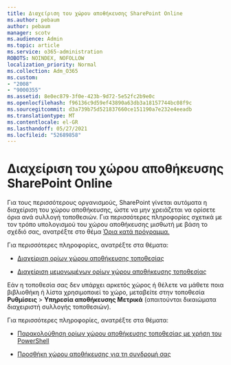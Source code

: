```yaml
---
title: Διαχείριση του χώρου αποθήκευσης SharePoint Online
ms.author: pebaum
author: pebaum
manager: scotv
ms.audience: Admin
ms.topic: article
ms.service: o365-administration
ROBOTS: NOINDEX, NOFOLLOW
localization_priority: Normal
ms.collection: Adm_O365
ms.custom:
- "2008"
- "9000355"
ms.assetid: 8e0ec879-3f0e-423b-9d72-5e52fc2b9e0c
ms.openlocfilehash: f96136c9d59ef43890a63db3a18157744bc08f9c
ms.sourcegitcommit: d3a739b75d521837660ce151190a7e232e4eeadb
ms.translationtype: MT
ms.contentlocale: el-GR
ms.lasthandoff: 05/27/2021
ms.locfileid: "52689858"
---
```

# <a name="manage-your-sharepoint-online-storage"></a>Διαχείριση του χώρου αποθήκευσης SharePoint Online

Για τους περισσότερους οργανισμούς, SharePoint γίνεται αυτόματα η διαχείριση του χώρου αποθήκευσης, ώστε να μην χρειάζεται να ορίσετε όρια ανά συλλογή τοποθεσιών. Για περισσότερες πληροφορίες σχετικά με τον τρόπο υπολογισμού του χώρου αποθήκευσης μισθωτή με βάση το σχέδιό σας, ανατρέξτε στο θέμα [Όρια κατά πρόγραμμα.](/office365/servicedescriptions/sharepoint-online-service-description/sharepoint-online-limits?redirectedfrom=MSDN#limits-by-plan)

Για περισσότερες πληροφορίες, ανατρέξτε στα θέματα:

- [Διαχείριση ορίων χώρου αποθήκευσης τοποθεσίας](/sharepoint/manage-site-collection-storage-limits)

- [Διαχείριση μεμονωμένων ορίων χώρου αποθήκευσης τοποθεσίας](/sharepoint/manage-site-collection-storage-limits#manage-individual-site-storage-limits)

Εάν η τοποθεσία σας δεν υπάρχει αρκετός χώρος ή θέλετε να μάθετε ποια βιβλιοθήκη ή λίστα χρησιμοποιεί το χώρο, μεταβείτε στην τοποθεσία **Ρυθμίσεις**  >  **Υπηρεσία αποθήκευσης Μετρικά** (απαιτούνται δικαιώματα διαχειριστή συλλογής τοποθεσιών).

Για περισσότερες πληροφορίες, ανατρέξτε στα θέματα:

- [Παρακολούθηση ορίων χώρου αποθήκευσης τοποθεσίας με χρήση του PowerShell](/sharepoint/manage-site-collection-storage-limits#monitor-site-storage-limits-by-using-powershell)

- [Προσθήκη χώρου αποθήκευσης για τη συνδρομή σας](/microsoft-365/commerce/add-storage-space) 
  